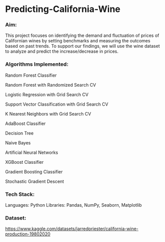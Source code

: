 # Predicting-California-Wine

### Aim:
This project focuses on identifying the demand and fluctuation of prices of Californian wines by setting benchmarks and measuring the outcomes based on past trends. To support our findings, we will use the wine dataset to analyze and predict the increase/decrease in prices.

### Algorithms Implemented:

Random Forest Classifier

Random Forest with Randomized Search CV

Logistic Regression with Grid Search CV

Support Vector Classification with Grid Search CV

K Nearest Neighbors with Grid Search CV

AdaBoost Classifier

Decision Tree

Naive Bayes

Artificial Neural Networks

XGBoost Classifier

Gradient Boosting Classifier

Stochastic Gradient Descent

### Tech Stack:
Languages: Python
Libraries: Pandas, NumPy, Seaborn, Matplotlib 

### Dataset:
https://www.kaggle.com/datasets/jarredpriester/california-wine-production-19802020
